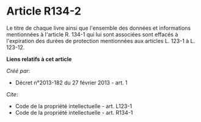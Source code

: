 # Article R134-2

Le titre de chaque livre ainsi que l'ensemble des données et informations mentionnées à l'article R. 134-1 qui lui sont
associées sont effacés à l'expiration des durées de protection mentionnées aux articles L. 123-1 à L. 123-12.

**Liens relatifs à cet article**

_Créé par_:

  - Décret n°2013-182 du 27 février 2013 - art. 1

_Cite_:

  - Code de la propriété intellectuelle - art. L123-1
  - Code de la propriété intellectuelle - art. R134-1
